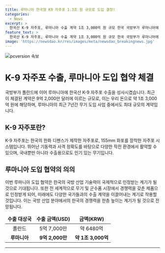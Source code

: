 ```yaml
---
title: 루마니아 한국형 K9 자주포 1.3조 원 규모로 도입 결정!
categories:
  - News
excerpt: >
  한국산 K-9 자주포, 루마니아 수출 계약 1조 3,000억 원 규모 한국 국방부가 루마니아에 K-9 자주포를 1조 3,000억 원 규모로 수출했다. 이는 최근 7년간 루마니아의 무기 도입사업 중 최대 규모이며, 폴란드에 이어 두 번째로 이루어진 대규모 계약이다.
feature_text: >
  한국산 K-9 자주포, 루마니아 수출 계약 1조 3,000억 원 규모 한국 국방부가 루마니아에 K-9 자주포를 1조 3,000억 원 규모로 수출했다. 이는 최근 7년간 루마니아의 무기 도입사업 중 최대 규모이며, 폴란드에 이어 두 번째로 이루어진 대규모 계약이다.
image: 'https://newsdao.kr/res/images/meta/newsdao_breakingnews.jpg'
---
```


<p><img src="https://newsdao.kr/res/images/meta/newsdao_breakingnews.jpg" alt="pcversion 속보" /></p>

<h1>K-9 자주포 수출, 루마니아 도입 협약 체결</h1>

<p data-ke-size="size16">국방부가 폴란드에 이어 루마니아에 한국산 K-9 자주포 수출을 성사시켰습니다. 최근 이 체결된 계약은 9억 2,000만 달러에 이르는 규모로, 이는 우리 돈으로 약 1조 3,000억 원에 해당하며, 루마니아의 최근 7년간 무기 도입 사업 중에서도 최대 규모의 계약입니다.</p>

<h2 data-ke-size="size26">K-9 자주포란?</h2>

<p data-ke-size="size16">K-9 자주포는 한국의 한화 디펜스가 제작한 자주포로, 155mm 화포를 장착한 자주포 시스템입니다. 뛰어난 기동력과 사격 정확도를 바탕으로 다양한 작전 환경에서 활약할 수 있으며, 국내뿐만 아니라 수출용으로도 인기 있는 무기입니다.</p>

<h2 data-ke-size="size26">루마니아 도입 협약의 의의</h2>

<p data-ke-size="size16">이번 루마니아 도입 협약은 한국의 국방 산업 기술력이 국제적으로 인정받는 계기가 될 것으로 기대됩니다. 또한 전 세계적으로 무기 및 군수품 시장에서 경쟁력을 갖춘 제품으로 인정받게 되어, 미래에도 다양한 국가들과의 수출 계약을 이끌어내는 계기로 작용할 것입니다. 이는 국방 산업 분야에서의 한국의 경쟁력을 한층 높이는 계기가 될 것으로 전망됩니다.</p>

<table>
    <thead>
        <tr>
            <td style="text-align: center; height: 17px;"><b>수출 대상국</b></td>
            <td style="text-align: center; height: 17px;"><b>수출 금액(USD)</b></td>
            <td style="text-align: center; height: 17px;"><b>금액(KRW)</b></td>
        </tr>
    </thead>
    <tbody>
        <tr>
            <td style="text-align: center; height: 17px;">폴란드</td>
            <td style="text-align: center; height: 17px;">5억 7,000만</td>
            <td style="text-align: center; height: 17px;">약 6480억</td>
        </tr>
        <tr>
            <td style="text-align: center; height: 17px;"><b>루마니아</b></td>
            <td style="text-align: center; height: 17px;"><b>9억 2,000만</b></td>
            <td style="text-align: center; height: 17px;"><b>약 1조 3,000억</b></td>
        </tr>
    </tbody>
</table>

<hr>

<p data-ke-size="size16">&nbsp;</p>

<p data-ke-size="size16">&nbsp;</p>

